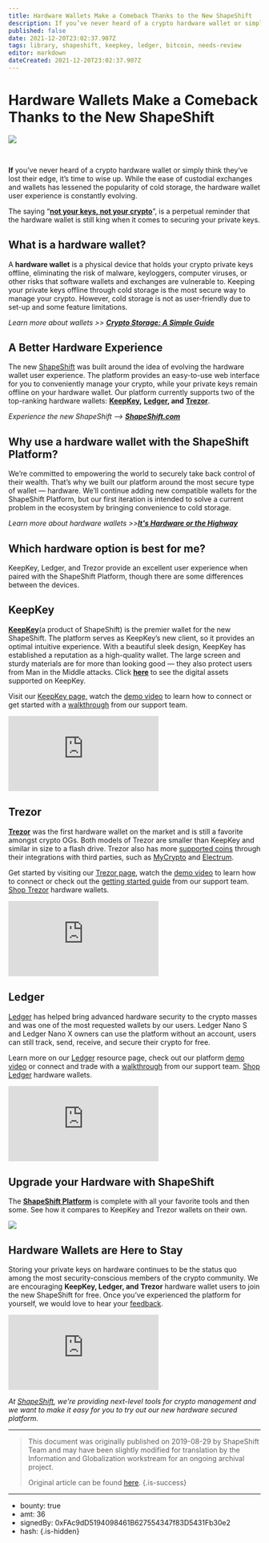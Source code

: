 ```yaml
---
title: Hardware Wallets Make a Comeback Thanks to the New ShapeShift
description: ‍If you’ve never heard of a crypto hardware wallet or simply think they‘ve lost their edge, it’s time to wise up. While the ease of ...
published: false
date: 2021-12-20T23:02:37.907Z
tags: library, shapeshift, keepkey, ledger, bitcoin, needs-review
editor: markdown
dateCreated: 2021-12-20T23:02:37.907Z
---
```


# Hardware Wallets Make a Comeback Thanks to the New ShapeShift

![](https://assets.website-files.com/5e9a09610b7dce71f87f7f17/5e9f5a220699aa03f0fad5ce_1_FjDbqE-7wlualmPiDEToFg%20(1).png)

 <br/>

**If** you’ve never heard of a crypto hardware wallet or simply think they‘ve lost their edge, it’s time to wise up. While the ease of custodial exchanges and wallets has lessened the popularity of cold storage, the hardware wallet user experience is constantly evolving.

The saying “[**not your keys, not your crypto**](https://medium.com/shapeshift-stories/why-we-support-proofofkeys-and-you-should-too-7147fbe46c27)”, is a perpetual reminder that the hardware wallet is still king when it comes to securing your private keys.<br/> 

## What is a hardware wallet?

A **hardware wallet** is a physical device that holds your crypto private keys offline, eliminating the risk of malware, keyloggers, computer viruses, or other risks that software wallets and exchanges are vulnerable to. Keeping your private keys offline through cold storage is the most secure way to manage your crypto. However, cold storage is not as user-friendly due to set-up and some feature limitations.

*Learn more about wallets >>* [***Crypto Storage: A Simple Guide***](https://medium.com/shapeshift-stories/https-medium-com-shapeshift-io-crypto-storage-a-simple-guide-65cfcb1553f)

## A Better Hardware Experience

The new [ShapeShift](http://shapeshift.com/) was built around the idea of evolving the hardware wallet user experience. The platform provides an easy-to-use web interface for you to conveniently manage your crypto, while your private keys remain offline on your hardware wallet. Our platform currently supports two of the top-ranking hardware wallets: [**KeepKey**](https://shapeshift.io/keepkey/)**,** [**Ledger**](https://www.ledger.com/)**, and** [**Trezor**](https://trezor.io/).

*Experience the new ShapeShift --> [**ShapeShift.com**](http://shapeshift.com/)*

## Why use a hardware wallet with the ShapeShift Platform?

We’re committed to empowering the world to securely take back control of their wealth. That’s why we built our platform around the most secure type of wallet — hardware. We’ll continue adding new compatible wallets for the ShapeShift Platform, but our first iteration is intended to solve a current problem in the ecosystem by bringing convenience to cold storage.

*Learn more about hardware wallets >>[***It's Hardware or the Highway***](https://medium.com/shapeshift-stories/its-hardware-or-the-highway-2f2540a269ab)*

## Which hardware option is best for me?

 KeepKey, Ledger, and Trezor provide an excellent user experience when paired with the ShapeShift Platform, though there are some differences between the devices.

## KeepKey

[**KeepKey**](https://shapeshift.io/keepkey/)(a product of ShapeShift) is the premier wallet for the new ShapeShift. The platform serves as KeepKey’s new client, so it provides an optimal intuitive experience. With a beautiful sleek design, KeepKey has established a reputation as a high-quality wallet. The large screen and sturdy materials are for more than looking good — they also protect users from Man in the Middle attacks. Click [**here**](https://keepkey.zendesk.com/hc/en-us/articles/360003047479) to see the digital assets supported on KeepKey.

Visit our [KeepKey page,](https://pages.shapeshift.com/keepkey/) watch the [demo video](https://www.youtube.com/watch?v=4WOeMyczyvU) to learn how to connect or get started with a [walkthrough](https://keepkey.shapeshift.com/get-started/) from our support team.<br/> 

<iframe allowfullscreen="" frameborder="0" scrolling="auto" src="https://cdn.embedly.com/widgets/media.html?src=https%3A%2F%2Fwww.youtube.com%2Fembed%2Fvideoseries%3Flist%3DPLHr4IxCUrjWnrS-lTVBTWu1iXZP6aaiRE%26start%3D0&amp;url=http%3A%2F%2Fwww.youtube.com%2Fwatch%3Fv%3D4WOeMyczyvU&amp;image=https%3A%2F%2Fi.ytimg.com%2Fvi%2F4WOeMyczyvU%2Fhqdefault.jpg&amp;key=a19fcc184b9711e1b4764040d3dc5c07&amp;type=text%2Fhtml&amp;schema=youtube"></iframe>

## Trezor

[**Trezor**](https://trezor.io/start/) was the first hardware wallet on the market and is still a favorite amongst crypto OGs. Both models of Trezor are smaller than KeepKey and similar in size to a flash drive. Trezor also has more [supported coins](https://trezor.io/coins/) through their integrations with third parties, such as [MyCrypto](https://mycrypto.com/) and [Electrum](https://electrum.org/#home).

Get started by visiting our [Trezor page](https://pages.shapeshift.com/trezor/), watch the [demo video](https://youtu.be/fnx111-ZyGI) to learn how to connect or check out the [getting started guide](https://shapeshift.zendesk.com/hc/en-us/articles/360006855179-Connecting-Trezor-to-ShapeShift) from our support team. [Shop Trezor](https://shop.trezor.io/) hardware wallets.<br/> 

<iframe allowfullscreen="" frameborder="0" scrolling="auto" src="https://cdn.embedly.com/widgets/media.html?src=https%3A%2F%2Fwww.youtube.com%2Fembed%2Ffnx111-ZyGI%3Ffeature%3Doembed&amp;url=http%3A%2F%2Fwww.youtube.com%2Fwatch%3Fv%3Dfnx111-ZyGI&amp;image=https%3A%2F%2Fi.ytimg.com%2Fvi%2Ffnx111-ZyGI%2Fhqdefault.jpg&amp;key=a19fcc184b9711e1b4764040d3dc5c07&amp;type=text%2Fhtml&amp;schema=youtube"></iframe>

## Ledger

[Ledger](https://www.ledger.com/) has helped bring advanced hardware security to the crypto masses and was one of the most requested wallets by our users. Ledger Nano S and Ledger Nano X owners can use the platform without an account, users can still track, send, receive, and secure their crypto for free.

Learn more on our [Ledger](https://pages.shapeshift.com/ledger/) resource page, check out our platform [demo video](https://www.youtube.com/watch?v=VKh4TaigZI8&feature=youtu.be) or connect and trade with a [walkthrough](https://shapeshift.zendesk.com/hc/en-us/articles/360010673019-Getting-Started-With-Ledger) from our support team. [Shop Ledger](http://ledger.com/) hardware wallets.

<iframe allowfullscreen="true" frameborder="0" scrolling="no" src="https://www.youtube.com/embed/VKh4TaigZI8"></iframe>

## Upgrade your Hardware with ShapeShift

The [**ShapeShift Platform**](http://shapeshift.com/) is complete with all your favorite tools and then some. See how it compares to KeepKey and Trezor wallets on their own.

![](https://assets.website-files.com/5e9a09610b7dce71f87f7f17/5e9f5a89c3e0348220bb5de4_1*QkRB1ZotBE3qmvX7-VEOWg.jpeg)

## Hardware Wallets are Here to Stay

Storing your private keys on hardware continues to be the status quo among the most security-conscious members of the crypto community. We are encouraging **KeepKey, Ledger, and** **Trezor** hardware wallet users to join the new ShapeShift for free. Once you’ve experienced the platform for yourself, we would love to hear your [feedback](mailto:mail@shapeshift.io).

<iframe allowfullscreen="" frameborder="0" scrolling="auto" src="https://cdn.embedly.com/widgets/media.html?src=https%3A%2F%2Fwww.youtube.com%2Fembed%2FAnFkX6r32sY%3Ffeature%3Doembed&amp;url=https%3A%2F%2Fwww.youtube.com%2Fwatch%3Fv%3DAnFkX6r32sY&amp;image=https%3A%2F%2Fi.ytimg.com%2Fvi%2FAnFkX6r32sY%2Fhqdefault.jpg&amp;key=a19fcc184b9711e1b4764040d3dc5c07&amp;type=text%2Fhtml&amp;schema=youtube"></iframe>


*At* [*ShapeShift*](http://shapeshift.com/)*, we’re providing next-level tools for crypto management and we want to make it easy for you to try out our new hardware secured platform.*

 

---

> This document was originally published on 2019-08-29 by ShapeShift Team and may have been slightly modified for translation by the Information and Globalization workstream for an ongoing archival project.
>
> Original article can be found [here](https://shapeshift.com/library/hardware-wallets-make-a-comeback-shapeshift).
{.is-success}

---

- bounty: true
- amt: 36
- signedBy: 0xFAc9dD5194098461B627554347f83D5431Fb30e2
- hash: 
{.is-hidden}
